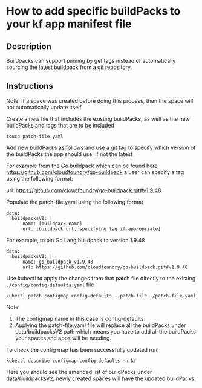 # How to add specific buildPacks to your kf app manifest file

## Description

Buildpacks can support pinning by get tags instead of automatically sourcing the latest buildpack from a git repository.

## Instructions

Note: If a space was created before doing this process, then the space will not automatically update itself

Create a new file that includes the existing buildPacks, as well as the new buildPacks and tags that are to be included

`touch patch-file.yaml`

Add new buildPacks as follows and use a git tag to specify which version of the buildPacks the app should use, if not the latest

For example from the Go buildpack which can be found here https://github.com/cloudfoundry/go-buildpack a user can specify a tag using the following format:

url: https://github.com/cloudfoundry/go-buildpack.git#v1.9.48

Populate the patch-file.yaml using the following format

```
data:
  buildpacksV2: |
    - name: [buildpack name]
      url: [buildpack url, specifying tag if appropriate]
```
For example, to pin Go Lang buildpack to version 1.9.48 
```
data:
  buildpacksV2: |
    - name: go_buildpack_v1.9.48
      url: https://github.com/cloudfoundry/go-buildpack.git#v1.9.48
```

Use kubectl to apply the changes from that patch file directly to the existing `./config/config-defaults.yaml` file 

`kubectl patch configmap config-defaults --patch-file ./patch-file.yaml`

Note: 
1. The configmap name in this case is config-defaults
2. Applying the patch-file.yaml file will replace all the buildPacks under data/buildpacksV2 path which means you have to add all the buildPacks your spaces and apps will be needing.

To check the config map has been successfully updated run 

`kubectl describe configmap config-defaults -n kf`

Here you should see the amended list of buildPacks under data/buildpacksV2, newly created spaces will have the updated buildPacks.

